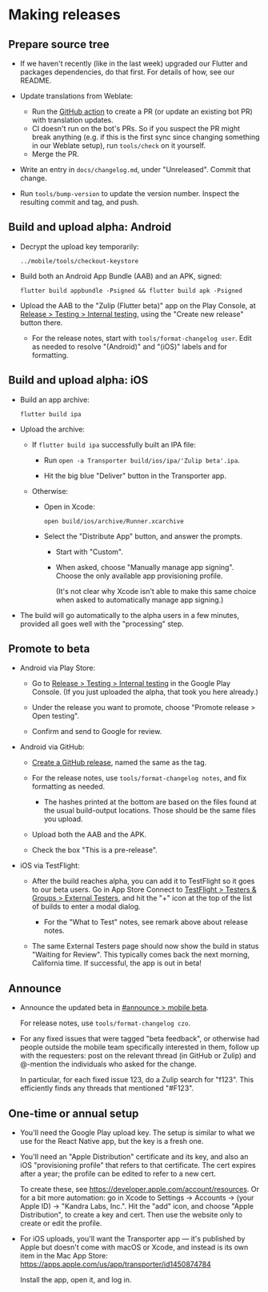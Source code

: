 # Making releases

## Prepare source tree

* If we haven't recently (like in the last week) upgraded our
  Flutter and packages dependencies, do that first.
  For details of how, see our README.

* Update translations from Weblate:
  * Run the [GitHub action][weblate-github-action] to create a PR
    (or update an existing bot PR) with translation updates.
  * CI doesn't run on the bot's PRs.  So if you suspect the PR might
    break anything (e.g. if this is the first sync since changing
    something in our Weblate setup), run `tools/check` on it yourself.
  * Merge the PR.

* Write an entry in `docs/changelog.md`, under "Unreleased".
  Commit that change.

* Run `tools/bump-version` to update the version number.
  Inspect the resulting commit and tag, and push.

[weblate-github-action]: https://github.com/zulip/zulip-flutter/actions/workflows/update-translations.yml


## Build and upload alpha: Android

* Decrypt the upload key temporarily:

  ```
  ../mobile/tools/checkout-keystore
  ```

* Build both an Android App Bundle (AAB) and an APK, signed:

  ```
  flutter build appbundle -Psigned && flutter build apk -Psigned
  ```

* Upload the AAB to the "Zulip (Flutter beta)" app on the Play Console,
  at [Release > Testing > Internal testing][play-internaltesting],
  using the "Create new release" button there.

  * For the release notes, start with `tools/format-changelog user`.
    Edit as needed to resolve "(Android)" and "(iOS)" labels
    and for formatting.

[play-internaltesting]: https://play.google.com/console/developers/8060868091387311598/app/4972181690507348330/tracks/internal-testing


## Build and upload alpha: iOS

* Build an app archive:

  ```
  flutter build ipa
  ```

* Upload the archive:

  * If `flutter build ipa` successfully built an IPA file:

    * Run `open -a Transporter build/ios/ipa/'Zulip beta'.ipa`.

    * Hit the big blue "Deliver" button in the Transporter app.

  * Otherwise:

    * Open in Xcode:

      ```
      open build/ios/archive/Runner.xcarchive
      ```

    * Select the "Distribute App" button, and answer the prompts.

      * Start with "Custom".

      * When asked, choose "Manually manage app signing".
        Choose the only available app provisioning profile.

        (It's not clear why Xcode isn't able to make this same choice
        when asked to automatically manage app signing.)

* The build will go automatically to the alpha users in a few minutes,
  provided all goes well with the "processing" step.


## Promote to beta

* Android via Play Store:

  * Go to [Release > Testing > Internal testing][play-internaltesting]
    in the Google Play Console.  (If you just uploaded the alpha, that
    took you here already.)

  * Under the release you want to promote, choose "Promote release >
    Open testing".

  * Confirm and send to Google for review.


* Android via GitHub:

  * [Create a GitHub release](https://github.com/zulip/zulip-flutter/releases/new),
    named the same as the tag.

  * For the release notes, use `tools/format-changelog notes`,
    and fix formatting as needed.

    * The hashes printed at the bottom are based on the files found at
      the usual build-output locations.  Those should be the same
      files you upload.

  * Upload both the AAB and the APK.

  * Check the box "This is a pre-release".


* iOS via TestFlight:

  * After the build reaches alpha, you can add it to TestFlight so it
    goes to our beta users.  Go in App Store Connect to [TestFlight >
    Testers & Groups > External Testers][asc-external],
    and hit the "+" icon at the top of the list of builds to enter a
    modal dialog.

    * For the "What to Test" notes, see remark above about release notes.

  * The same External Testers page should now show the build in status
    "Waiting for Review".  This typically comes back the next morning,
    California time.  If successful, the app is out in beta!

[asc-external]: https://appstoreconnect.apple.com/apps/1672696023/testflight/groups/87223480-4e5d-4007-a3a1-542cd410546c


## Announce

* Announce the updated beta in
  [#announce > mobile beta][releases-thread].

  For release notes, use `tools/format-changelog czo`.

[releases-thread]: https://chat.zulip.org/#narrow/stream/1-announce/topic/mobile.20beta

* For any fixed issues that were tagged "beta feedback", or otherwise
  had people outside the mobile team specifically interested in them,
  follow up with the requesters: post on the relevant thread (in
  GitHub or Zulip) and @-mention the individuals who asked for the
  change.

  In particular, for each fixed issue 123, do a Zulip search for
  "f123".  This efficiently finds any threads that mentioned "#F123".


## One-time or annual setup

* You'll need the Google Play upload key.  The setup is similar to
  what we use for the React Native app, but the key is a fresh one.

* You'll need an "Apple Distribution" certificate and its key,
  and also an iOS "provisioning profile" that refers to that
  certificate.  The cert expires after a year; the profile
  can be edited to refer to a new cert.

  To create these, see <https://developer.apple.com/account/resources>.
  Or for a bit more automation: go in Xcode to Settings -> Accounts
  -> (your Apple ID) -> "Kandra Labs, Inc.".  Hit the "add" icon,
  and choose "Apple Distribution", to create a key and cert.
  Then use the website only to create or edit the profile.

* For iOS uploads, you'll want the Transporter app — it's published by
  Apple but doesn't come with macOS or Xcode, and instead is its own
  item in the Mac App Store:
  <https://apps.apple.com/us/app/transporter/id1450874784>

  Install the app, open it, and log in.
